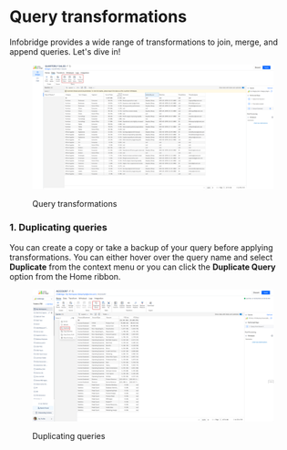 # Query transformations

Infobridge provides a wide range of transformations to join, merge, and append queries. Let's dive in!&#x20;

<figure><img src="../../../.gitbook/assets/image (1) (1).png" alt=""><figcaption><p>Query transformations</p></figcaption></figure>

###



### 1. Duplicating queries

You can create a copy or take a backup of your query before applying transformations. You can either hover over the query name and select **Duplicate** from the context menu or you can click the **Duplicate Query** option from the Home ribbon.

<figure><img src="../../../.gitbook/assets/2024-12-23_08h40_52.png" alt=""><figcaption><p>Duplicating queries</p></figcaption></figure>

###
